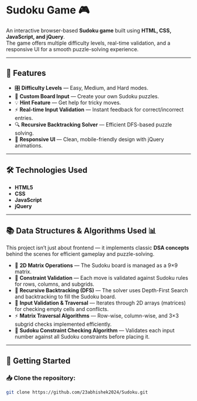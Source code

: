 # Sudoku Game 🎮

An interactive browser-based **Sudoku game** built using **HTML, CSS, JavaScript, and jQuery**.  
The game offers multiple difficulty levels, real-time validation, and a responsive UI for a smooth puzzle-solving experience.

---

## 📌 Features

- 🎛️ **Difficulty Levels** — Easy, Medium, and Hard modes.
- 📝 **Custom Board Input** — Create your own Sudoku puzzles.
- 💡 **Hint Feature** — Get help for tricky moves.
- ⚡ **Real-time Input Validation** — Instant feedback for correct/incorrect entries.
- 🔍 **Recursive Backtracking Solver** — Efficient DFS-based puzzle solving.
- 🎨 **Responsive UI** — Clean, mobile-friendly design with jQuery animations.

---

## 🛠️ Technologies Used

- **HTML5**
- **CSS**
- **JavaScript**
- **jQuery**

---

## 📚 Data Structures & Algorithms Used 📊

This project isn’t just about frontend — it implements classic **DSA concepts** behind the scenes for efficient gameplay and puzzle-solving.

- 📑 **2D Matrix Operations** — The Sudoku board is managed as a 9×9 matrix.
- 📏 **Constraint Validation** — Each move is validated against Sudoku rules for rows, columns, and subgrids.
- 🔄 **Recursive Backtracking (DFS)** — The solver uses Depth-First Search and backtracking to fill the Sudoku board.
- 📝 **Input Validation & Traversal** — Iterates through 2D arrays (matrices) for checking empty cells and conflicts.
- ⚡ **Matrix Traversal Algorithms** — Row-wise, column-wise, and 3×3 subgrid checks implemented efficiently.
- 🧩 **Sudoku Constraint Checking Algorithm** — Validates each input number against all Sudoku constraints before placing it.

---


## 🚀 Getting Started

### 📥 Clone the repository:
```bash
git clone https://github.com/23abhishek2024/Sudoku.git
